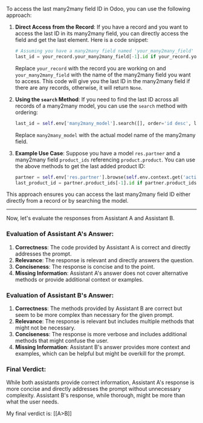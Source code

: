 
To access the last many2many field ID in Odoo, you can use the following approach:

1. **Direct Access from the Record**:
   If you have a record and you want to access the last ID in its many2many field, you can directly access the field and get the last element. Here is a code snippet:

   ```python
   # Assuming you have a many2many field named 'your_many2many_field' in your model
   last_id = your_record.your_many2many_field[-1].id if your_record.your_many2many_field else None
   ```

   Replace `your_record` with the record you are working on and `your_many2many_field` with the name of the many2many field you want to access. This code will give you the last ID in the many2many field if there are any records, otherwise, it will return `None`.

2. **Using the `search` Method**:
   If you need to find the last ID across all records of a many2many model, you can use the `search` method with ordering:

   ```python
   last_id = self.env['many2many_model'].search([], order='id desc', limit=1).id
   ```

   Replace `many2many_model` with the actual model name of the many2many field.

3. **Example Use Case**:
   Suppose you have a model `res.partner` and a many2many field `product_ids` referencing `product.product`. You can use the above methods to get the last added product ID:

   ```python
   partner = self.env['res.partner'].browse(self.env.context.get('active_id'))
   last_product_id = partner.product_ids[-1].id if partner.product_ids else None
   ```

This approach ensures you can access the last many2many field ID either directly from a record or by searching the model.

---

Now, let's evaluate the responses from Assistant A and Assistant B.

### Evaluation of Assistant A's Answer:
1. **Correctness**: The code provided by Assistant A is correct and directly addresses the prompt.
2. **Relevance**: The response is relevant and directly answers the question.
3. **Conciseness**: The response is concise and to the point.
4. **Missing Information**: Assistant A's answer does not cover alternative methods or provide additional context or examples.

### Evaluation of Assistant B's Answer:
1. **Correctness**: The methods provided by Assistant B are correct but seem to be more complex than necessary for the given prompt.
2. **Relevance**: The response is relevant but includes multiple methods that might not be necessary.
3. **Conciseness**: The response is more verbose and includes additional methods that might confuse the user.
4. **Missing Information**: Assistant B's answer provides more context and examples, which can be helpful but might be overkill for the prompt.

### Final Verdict:
While both assistants provide correct information, Assistant A's response is more concise and directly addresses the prompt without unnecessary complexity. Assistant B's response, while thorough, might be more than what the user needs.

My final verdict is: [[A>B]]